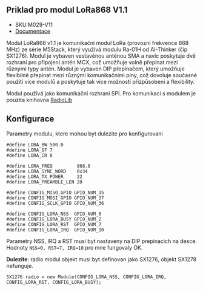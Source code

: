 
## Priklad pro modul LoRa868 V1.1

* SKU:M029-V11
* [Documentace](https://docs.m5stack.com/en/module/Module-LoRa868_V1.1) 

Modul LoRa868 v1.1 je komunikační modul LoRa (provozní frekvence 868 MHz) ze série M5Stack, 
který využívá modulu Ra-01H od AI-Thinker (čip SX1276). Modul je vybaven vestavěnou anténou SMA a 
navíc poskytuje dvě rozhraní pro připojení antén MCX, což umožňuje volně přepínat mezi různými typy antén. 
Modul je vybaven DIP přepínačem, který umožňuje flexibilně přepínat mezi různými komunikačními piny, 
což dovoluje současné použití více modulů a poskytuje tak více možností přizpůsobení a flexibility.

Modul používá jako komunikační rozhrani SPI. Pro komunikaci s modulem je pouzita knihovna [RadioLib](https://github.com/jgromes/RadioLib)

## Konfigurace

Parametry modulu, ktere mohou byt dulezite pro konfigurovani

```
#define LORA_BW 500.0
#define LORA_SF 7
#define LORA_CR 8

#define LORA_FREQ         868.0
#define LORA_SYNC_WORD    0x34
#define LORA_TX_POWER     22
#define LORA_PREAMBLE_LEN 20

#define CONFIG_MISO_GPIO GPIO_NUM_35
#define CONFIG_MOSI_GPIO GPIO_NUM_37
#define CONFIG_SCLK_GPIO GPIO_NUM_36

#define CONFIG_LORA_NSS  GPIO_NUM_0
#define CONFIG_LORA_BUSY GPIO_NUM_2
#define CONFIG_LORA_RST  GPIO_NUM_7
#define CONFIG_LORA_IRQ  GPIO_NUM_10
```

Parametry NSS, IRQ a RST musi byt nastaveny na DIP prepinacich na desce. Hodnoty `NSS=0, RST=7, IRQ=10` 
pro mne fungovaly OK.

**Dulezite**: radio modul objekt musi byt definovan jako SX1276, objekt SX1278 nefunguje.

```
SX1276 radio = new Module(CONFIG_LORA_NSS, CONFIG_LORA_IRQ, CONFIG_LORA_RST, CONFIG_LORA_BUSY);
```